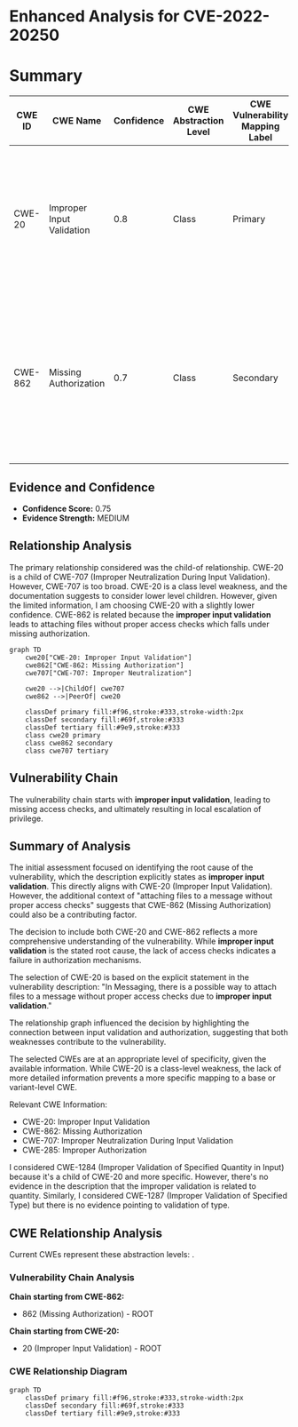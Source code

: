 # Enhanced Analysis for CVE-2022-20250

# Summary
| CWE ID | CWE Name | Confidence | CWE Abstraction Level | CWE Vulnerability Mapping Label | CWE-Vulnerability Mapping Notes |
|---|---|---|---|---|---|
| CWE-20 | Improper Input Validation | 0.8 | Class | Primary | Discouraged: Consider lower-level children.  The vulnerability description explicitly mentions **improper input validation** as the root cause. |
| CWE-862 | Missing Authorization | 0.7 | Class | Secondary | Allowed-with-Review: While **improper input validation** is stated, the lack of proper access checks suggests authorization issues. |

## Evidence and Confidence

*   **Confidence Score:** 0.75
*   **Evidence Strength:** MEDIUM

## Relationship Analysis
The primary relationship considered was the child-of relationship. CWE-20 is a child of CWE-707 (Improper Neutralization During Input Validation). However, CWE-707 is too broad. CWE-20 is a class level weakness, and the documentation suggests to consider lower level children. However, given the limited information, I am choosing CWE-20 with a slightly lower confidence.
CWE-862 is related because the **improper input validation** leads to attaching files without proper access checks which falls under missing authorization.

```mermaid
graph TD
    cwe20["CWE-20: Improper Input Validation"]
    cwe862["CWE-862: Missing Authorization"]
    cwe707["CWE-707: Improper Neutralization"]
    
    cwe20 -->|ChildOf| cwe707
    cwe862 -->|PeerOf| cwe20
    
    classDef primary fill:#f96,stroke:#333,stroke-width:2px
    classDef secondary fill:#69f,stroke:#333
    classDef tertiary fill:#9e9,stroke:#333
    class cwe20 primary
    class cwe862 secondary
    class cwe707 tertiary
```

## Vulnerability Chain
The vulnerability chain starts with **improper input validation**, leading to missing access checks, and ultimately resulting in local escalation of privilege.

## Summary of Analysis
The initial assessment focused on identifying the root cause of the vulnerability, which the description explicitly states as **improper input validation**. This directly aligns with CWE-20 (Improper Input Validation). However, the additional context of "attaching files to a message without proper access checks" suggests that CWE-862 (Missing Authorization) could also be a contributing factor.

The decision to include both CWE-20 and CWE-862 reflects a more comprehensive understanding of the vulnerability. While **improper input validation** is the stated root cause, the lack of access checks indicates a failure in authorization mechanisms.

The selection of CWE-20 is based on the explicit statement in the vulnerability description: "In Messaging, there is a possible way to attach files to a message without proper access checks due to **improper input validation**."

The relationship graph influenced the decision by highlighting the connection between input validation and authorization, suggesting that both weaknesses contribute to the vulnerability.

The selected CWEs are at an appropriate level of specificity, given the available information. While CWE-20 is a class-level weakness, the lack of more detailed information prevents a more specific mapping to a base or variant-level CWE.

Relevant CWE Information:
- CWE-20: Improper Input Validation
- CWE-862: Missing Authorization
- CWE-707: Improper Neutralization During Input Validation
- CWE-285: Improper Authorization

I considered CWE-1284 (Improper Validation of Specified Quantity in Input) because it's a child of CWE-20 and more specific. However, there's no evidence in the description that the improper validation is related to quantity. Similarly, I considered CWE-1287 (Improper Validation of Specified Type) but there is no evidence pointing to validation of type.


## CWE Relationship Analysis

Current CWEs represent these abstraction levels: .


### Vulnerability Chain Analysis

**Chain starting from CWE-862:**
- 862 (Missing Authorization) - ROOT


**Chain starting from CWE-20:**
- 20 (Improper Input Validation) - ROOT



### CWE Relationship Diagram

```mermaid
graph TD
    classDef primary fill:#f96,stroke:#333,stroke-width:2px
    classDef secondary fill:#69f,stroke:#333
    classDef tertiary fill:#9e9,stroke:#333
```